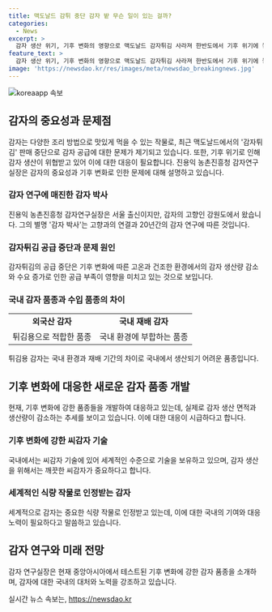 ```yaml
---
title: 맥도날드 감튀 중단 감자 밭 무슨 일이 있는 걸까?
categories:
  - News
excerpt: >
  감자 생산 위기, 기후 변화의 영향으로 맥도날드 감자튀김 사라져 한반도에서 기후 위기에 놓인 감자 생산. 진용익 농촌진흥청 감자연구실장은 감자 생산의 어려움과 중요성에 대해 설명하며, 씨감자 기술의 중요성을 강조했습니다. 또한, 감자 품종의 다양성과 기후 변화에 강한 품종 개발에 대한 노력을 소개하면서, 감자의 식량가치와 세계적 중요성에 대해 이야기했습니다. (150자)
feature_text: >
  감자 생산 위기, 기후 변화의 영향으로 맥도날드 감자튀김 사라져 한반도에서 기후 위기에 놓인 감자 생산. 진용익 농촌진흥청 감자연구실장은 감자 생산의 어려움과 중요성에 대해 설명하며, 씨감자 기술의 중요성을 강조했습니다. 또한, 감자 품종의 다양성과 기후 변화에 강한 품종 개발에 대한 노력을 소개하면서, 감자의 식량가치와 세계적 중요성에 대해 이야기했습니다. (150자)
image: 'https://newsdao.kr/res/images/meta/newsdao_breakingnews.jpg'
---
```


<p><img src="https://newsdao.kr/res/images/meta/newsdao_breakingnews.jpg" alt="koreaapp 속보" /></p>

<h2 data-ke-size="size26">감자의 중요성과 문제점</h2>

<p data-ke-size="size16">감자는 다양한 조리 방법으로 맛있게 먹을 수 있는 작물로, 최근 맥도날드에서의 '감자튀김' 판매 중단으로 감자 공급에 대한 문제가 제기되고 있습니다. 또한, 기후 위기로 인해 감자 생산이 위협받고 있어 이에 대한 대응이 필요합니다. 진용익 농촌진흥청 감자연구실장은 감자의 중요성과 기후 변화로 인한 문제에 대해 설명하고 있습니다.</p>

<h3>감자 연구에 매진한 감자 박사</h3>

<p data-ke-size="size16">진용익 농촌진흥청 감자연구실장은 서울 출신이지만, 감자의 고향인 강원도에서 왔습니다. 그의 별명 '감자 박사'는 고향과의 연결과 20년간의 감자 연구에 따른 것입니다.</p>

<h3>감자튀김 공급 중단과 문제 원인</h3>

<p data-ke-size="size16">감자튀김의 공급 중단은 기후 변화에 따른 고온과 건조한 환경에서의 감자 생산량 감소와 수요 증가로 인한 공급 부족이 영향을 미치고 있는 것으로 보입니다.</p>

<h3>국내 감자 품종과 수입 품종의 차이</h3>

<table>
  <tr>
    <td style="text-align: center; height: 17px;"><b>외국산 감자</b></td>
    <td style="text-align: center; height: 17px;"><b>국내 재배 감자</b></td>
  </tr>
  <tr>
    <td style="text-align: center; height: 17px;">튀김용으로 적합한 품종</td>
    <td style="text-align: center; height: 17px;">국내 환경에 부합하는 품종</td>
  </tr>
</table>

<p data-ke-size="size16">튀김용 감자는 국내 환경과 재배 기간의 차이로 국내에서 생산되기 어려운 품종입니다.</p>

<h2 data-ke-size="size26">기후 변화에 대응한 새로운 감자 품종 개발</h2>

<p data-ke-size="size16">현재, 기후 변화에 강한 품종들을 개발하여 대응하고 있는데, 실제로 감자 생산 면적과 생산량이 감소하는 추세를 보이고 있습니다. 이에 대한 대응이 시급하다고 합니다.</p>

<h3>기후 변화에 강한 씨감자 기술</h3>

<p data-ke-size="size16">국내에서는 씨감자 기술에 있어 세계적인 수준으로 기술을 보유하고 있으며, 감자 생산을 위해서는 깨끗한 씨감자가 중요하다고 합니다.</p>

<h3>세계적인 식량 작물로 인정받는 감자</h3>

<p data-ke-size="size16">세계적으로 감자는 중요한 식량 작물로 인정받고 있는데, 이에 대한 국내의 기여와 대응노력이 필요하다고 말씀하고 있습니다.</p>

<h2 data-ke-size="size26">감자 연구와 미래 전망</h2>

<p data-ke-size="size16">감자 연구실장은 현재 중앙아시아에서 테스트된 기후 변화에 강한 감자 품종을 소개하며, 감자에 대한 국내의 대처와 노력을 강조하고 있습니다.</p>
실시간 뉴스 속보는, <a href="https://newsdao.kr" rel="dofollow">https://newsdao.kr</a>


